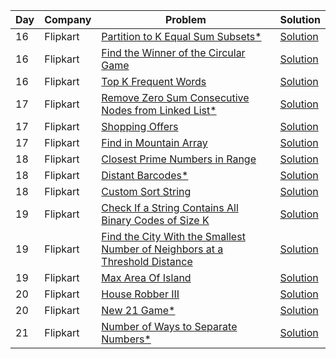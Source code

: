 | Day | Company  | Problem                                                                                                                                                                                   | Solution                                                                                      |
| --- | -------- | ----------------------------------------------------------------------------------------------------------------------------------------------------------------------------------------- | --------------------------------------------------------------------------------------------- |
| 16  | Flipkart | [ Partition to K Equal Sum Subsets\* ](https://leetcode.com/problems/partition-to-k-equal-sum-subsets/)                                                                                   | [Solution](./Partition_to_K_Equal_Sum_Subsets.cpp)                                            |
| 16  | Flipkart | [ Find the Winner of the Circular Game ](https://leetcode.com/problems/find-the-winner-of-the-circular-game/)                                                                             | [Solution](./Find_the_Winner_of_the_Circular_Game.cpp)                                        |
| 16  | Flipkart | [ Top K Frequent Words ](https://leetcode.com/problems/top-k-frequent-words/)                                                                                                             | [Solution](./Top_K_Frequent_Words.cpp)                                                        |
| 17  | Flipkart | [ Remove Zero Sum Consecutive Nodes from Linked List\* ](https://leetcode.com/problems/remove-zero-sum-consecutive-nodes-from-linked-list/)                                               | [Solution](./Remove_Zero_Sum_Consecutive_Nodes_from_List.cpp)                                 |
| 17  | Flipkart | [ Shopping Offers ](https://leetcode.com/problems/shopping-offers/)                                                                                                                       | [Solution](./Shopping_Offers.cpp)                                                             |
| 17  | Flipkart | [ Find in Mountain Array ](https://leetcode.com/problems/find-in-mountain-array/)                                                                                                         | [Solution](./Find_in_Mountain_Array.cpp)                                                      |
| 18  | Flipkart | [ Closest Prime Numbers in Range ](https://leetcode.com/problems/closest-prime-numbers-in-range/)                                                                                         | [Solution](./Closest_Prime_Numbers_in_Range.cpp)                                              |
| 18  | Flipkart | [ Distant Barcodes\* ](https://leetcode.com/problems/closest-prime-numbers-in-range/)                                                                                                     | [Solution](./Distant_Barcodes.cpp)                                                            |
| 18  | Flipkart | [ Custom Sort String ](https://leetcode.com/problems/custom-sort-string/)                                                                                                                 | [Solution](./Custom_Sort_String.cpp)                                                          |
| 19  | Flipkart | [ Check If a String Contains All Binary Codes of Size K ](https://leetcode.com/problems/check-if-a-string-contains-all-binary-codes-of-size-k/)                                           | [Solution](./Check_If_a_String_Contains_All_Binary_Codes_of_Size_K.cpp)                       |
| 19  | Flipkart | [Find the City With the Smallest Number of Neighbors at a Threshold Distance](https://leetcode.com/problems/find-the-city-with-the-smallest-number-of-neighbors-at-a-threshold-distance/) | [Solution](./Find_the_City_With_the_Smallest_Number_of_Neighbors_at_a_Threshold_Distance.cpp) |
| 19  | Flipkart | [Max Area Of Island](https://leetcode.com/problems/max-area-of-island/)                                                                                                                   | [Solution](./Max_Area_Of_Island.cpp)                                                          |
| 20  | Flipkart | [House Robber III](https://leetcode.com/problems/house-robber-iii/)                                                                                                                       | [Solution](./House_Robber_III.cpp)                                                            |
| 20  | Flipkart | [ New 21 Game\* ](https://leetcode.com/problems/new-21-game/)                                                                                                                             | [Solution](./New_21_Game.cpp)                                                                 |
| 21  | Flipkart | [ Number of Ways to Separate Numbers\* ](https://leetcode.com/problems/number-of-ways-to-separate-numbers/)                                                                               | [Solution](./Number_of_Ways_to_Seperate_Numbers.cpp)                                          |
